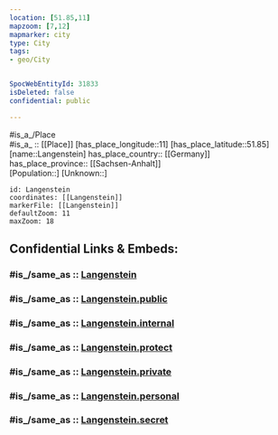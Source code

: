 ```yaml
---
location: [51.85,11] 
mapzoom: [7,12] 
mapmarker: city 
type: City
tags:
- geo/City


SpocWebEntityId: 31833
isDeleted: false
confidential: public

---
```

#is_a_/Place  
#is_a_ :: [[Place]] 
[has_place_longitude::11] 
[has_place_latitude::51.85] 
[name::Langenstein] 
has_place_country:: [[Germany]]  
has_place_province:: [[Sachsen-Anhalt]]  
[Population::] 
[Unknown::] 


```leaflet
id: Langenstein
coordinates: [[Langenstein]] 
markerFile: [[Langenstein]] 
defaultZoom: 11 
maxZoom: 18
```


## Confidential Links & Embeds: 

### #is_/same_as :: [Langenstein](/_Standards/Earth/Continent/Europe/Europe~Central/Germany/Germany~East/Sachsen-Anhalt/counties~SA/Harz/cities~Harz/Halberstadt/City/Langenstein.md) 

### #is_/same_as :: [Langenstein.public](/_public/Earth/Continent/Europe/Europe~Central/Germany/Germany~East/Sachsen-Anhalt/counties~SA/Harz/cities~Harz/Halberstadt/City/Langenstein.public.md) 

### #is_/same_as :: [Langenstein.internal](/_internal/Earth/Continent/Europe/Europe~Central/Germany/Germany~East/Sachsen-Anhalt/counties~SA/Harz/cities~Harz/Halberstadt/City/Langenstein.internal.md) 

### #is_/same_as :: [Langenstein.protect](/_protect/Earth/Continent/Europe/Europe~Central/Germany/Germany~East/Sachsen-Anhalt/counties~SA/Harz/cities~Harz/Halberstadt/City/Langenstein.protect.md) 

### #is_/same_as :: [Langenstein.private](/_private/Earth/Continent/Europe/Europe~Central/Germany/Germany~East/Sachsen-Anhalt/counties~SA/Harz/cities~Harz/Halberstadt/City/Langenstein.private.md) 

### #is_/same_as :: [Langenstein.personal](/_personal/Earth/Continent/Europe/Europe~Central/Germany/Germany~East/Sachsen-Anhalt/counties~SA/Harz/cities~Harz/Halberstadt/City/Langenstein.personal.md) 

### #is_/same_as :: [Langenstein.secret](/_secret/Earth/Continent/Europe/Europe~Central/Germany/Germany~East/Sachsen-Anhalt/counties~SA/Harz/cities~Harz/Halberstadt/City/Langenstein.secret.md)

